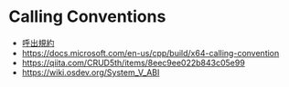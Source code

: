 # Calling Conventions
- [呼出規約](https://ja.wikipedia.org/wiki/%E5%91%BC%E5%87%BA%E8%A6%8F%E7%B4%84)
- https://docs.microsoft.com/en-us/cpp/build/x64-calling-convention
- https://qiita.com/CRUD5th/items/8eec9ee022b843c05e99
- https://wiki.osdev.org/System_V_ABI
